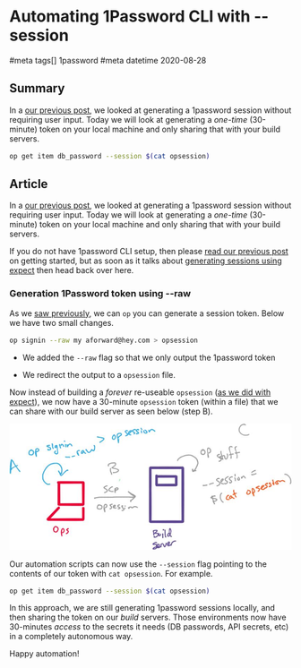 # Automating 1Password CLI with --session
#meta tags[] 1password
#meta datetime 2020-08-28

## Summary

In a [our previous post](/articles/1password-bootstrap), we looked
at generating a 1password session without requiring user input.
Today we will look at generating a _one-time_ (30-minute) token
on your local machine and only sharing that with your build servers.

```bash
op get item db_password --session $(cat opsession)
```

## Article

In a [our previous post](/articles/1password-bootstrap), we looked
at generating a 1password session without requiring user input.
Today we will look at generating a _one-time_ (30-minute) token
on your local machine and only sharing that with your build servers.

If you do not have 1password CLI setup, then please [read our previous post](/articles/1password-bootstrap) on getting started, but as soon as it talks
about [generating sessions using expect](https://linux.die.net/man/1/expect)
then head back over here.

### Generation 1Password token using --raw

As we [saw previously](/articles/1password-bootstrap), we can `op` you can generate a session token.  Below we have two small changes.

```bash
op signin --raw my aforward@hey.com > opsession
```

* We added the `--raw` flag so that we only output the 1password token

* We redirect the output to a `opsession` file.

Now instead of building a _forever_ re-useable `opsession` ([as we did with expect](/articles/1password-bootstrap)), we now have a 30-minute `opsession` token (within a file) that we can share with our build server as seen below (step B).

![1password token file](1password/opsession-token.jpg)

Our automation scripts can now use the `--session` flag pointing to the contents
of our token with `cat opsession`.  For example.

```bash
op get item db_password --session $(cat opsession)
```

In this approach, we are still generating 1password sessions locally, and then sharing the token on our _build_ servers.  Those environments now have 30-minutes _access_ to the secrets it needs (DB passwords, API secrets, etc) in a completely autonomous way.

Happy automation!